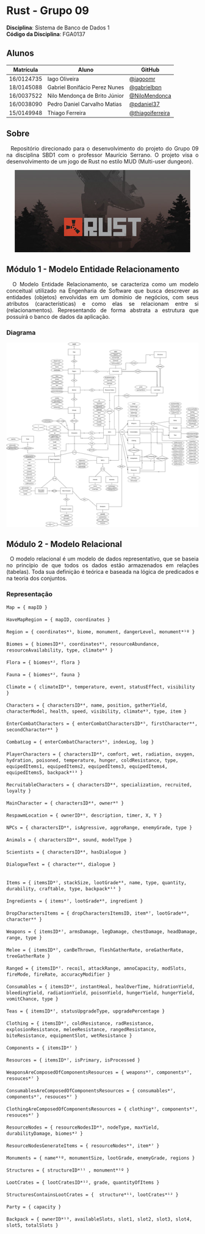 # Rust - Grupo 09

**Disciplina**: Sistema de Banco de Dados 1<br>
**Código da Disciplina**: FGA0137<br>

## Alunos
|Matrícula | Aluno | GitHub |
| -- | -- | -- |
| 16/0124735 | Iago Oliveira | [@iagoomr](https://github.com/iagoomr) |
| 18/0145088 | Gabriel Bonifácio Perez Nunes | [@gabrielbpn](https://github.com/gabrielbpn) |
| 16/0037522 | Nilo Mendonça de Brito Júnior | [@NiloMendonca](https://github.com/NiloMendonca) |
| 16/0038090 | Pedro Daniel Carvalho Matias | [@pdaniel37](https://github.com/pdaniel37) |
| 15/0149948 | Thiago Ferreira | [@thiagoiferreira](https://github.com/thiagoiferreira) |

## Sobre
<p align="justify">
&nbsp;&nbsp;Repositório direcionado para o desenvolvimento do projeto do Grupo 09 na disciplina SBD1 com o professor Maurício Serrano. O projeto visa o desenvolvimento de um jogo de Rust no estilo MUD (Multi-user dungeon).
</p>

<p align="center">
  <img src="images/rust.jpg" title="Capa do Jogo Rust">
</p>

## Módulo 1 - Modelo Entidade Relacionamento
<p align="justify">
&nbsp;&nbsp;O Modelo Entidade Relacionamento, se caracteriza como um modelo conceitual utilizado na Engenharia de Software que busca descrever as entidades (objetos) envolvidas em um domínio de negócios, com seus atributos (características) e como elas se relacionam entre si (relacionamentos). Representando de forma abstrata a estrutura que possuirá o  banco de dados da aplicação.
</p>

### Diagrama
<p align="center">
  <img src="images/MER--v1.0.jpg" title="Diagrama MER">
</p>

## Módulo 2 - Modelo Relacional
<p align="justify">
&nbsp;&nbsp;O modelo relacional é um modelo de dados representativo, que se baseia no princípio de que todos os dados estão armazenados em relações (tabelas). Toda sua definição é teórica e baseada na lógica de predicados e na teoria dos conjuntos.
</p>

### Representação
```
Map = { mapID }

HaveMapRegion = { mapID, coordinates }

Region = { coordinates*¹, biome, monument, dangerLevel, monument*¹º }

Biomes = { biomesID*², coordinates*¹, resourceAbundance, resourceAvailability, type, climate*³ }

Flora = { biomes*², flora }

Fauna = { biomes*², fauna }

Climate = { climateID*³, temperature, event, statusEffect, visibility }

Characters = { charactersID*⁴, name, position, gatherYield, characterModel, health, speed, visibility, climate*³, type, item }

EnterCombatCharacters = { enterCombatCharactersID*⁵, firstCharacter*⁴, secondCharacter*⁴ }

CombatLog = { enterCombatCharacters*⁵, indexLog, log }

PlayerCharacters = { charactersID*⁴, comfort, wet, radiation, oxygen, hydration, poisoned, temperature, hunger, coldResistance, type, equipedItems1, equipedItems2, equipedItems3, equipedItems4, equipedItems5, backpack*¹³ }

RecruitableCharacters = { charactersID*⁴, specialization, recruited, loyalty }

MainCharacter = { charactersID*⁴, owner*⁶ }

RespawmLocation = { ownerID*⁶, description, timer, X, Y }

NPCs = { charactersID*⁴, isAgressive, aggroRange, enemyGrade, type }

Animals = { charactersID*⁴, sound, modelType }

Scientists = { charactersID*⁴, hasDialogue }

DialogueText = { character*⁴, dialogue }


Items = { itemsID*⁷, stackSize, lootGrade*⁸, name, type, quantity, durability, craftable, type, backpack*¹³ }

Ingredients = { items*⁷, lootGrade*⁸, ingredient }

DropCharactersItems = { dropCharactersItemsID, item*⁷, lootGrade*⁸, character*⁴ }

Weapons = { itemsID*⁷, armsDamage, legDamage, chestDamage, headDamage, range, type }

Melee = { itemsID*⁷, canBeThrown, fleshGatherRate, oreGatherRate, treeGatherRate }

Ranged = { itemsID*⁷. recoil, attackRange, amnoCapacity, modSlots, fireMode, fireRate, accuracyModifier }

Consumables = { itemsID*⁷, instantHeal, healOverTime, hidrationYield, bleedingYield, radiationYield, poisonYield, hungerYield, hungerYield, vomitChance, type }

Teas = { itemsID*⁷, statusUpgradeType, upgradePercentage }

Clothing = { itemsID*⁷, coldResistance, radResistance, explosionResistance, meleeResistance, rangedResistance, biteResistance, equipmentSlot, wetResistance }

Components = { itemsID*⁷ }

Resources = { itemsID*⁷, isPrimary, isProcessed }

WeaponsAreComposedOfComponentsResources = { weapons*⁷, components*⁷, resouces*⁷ }

ConsumablesAreComposedOfComponentsResources = { consumables*⁷, components*⁷, resouces*⁷ }

ClothingAreComposedOfComponentsResources = { clothing*⁷, components*⁷, resouces*⁷ }

ResourceNodes = { resourceNodesID*⁹, nodeType, maxYield, durabilityDamage, biomes*² }

ResourceNodesGenerateItems = { resourceNodes*⁹, item*⁷ }

Monuments = { name*¹º, monumentSize, lootGrade, enemyGrade, regions }

Structures = { structureID*¹¹ , monument*¹º }

LootCrates = { lootCratesID*¹², grade, quantityOfItems }

StructuresContainsLootCrates = {  structure*¹¹, lootCrates*¹² }

Party = { capacity } 

Backpack = { ownerID*¹³, availableSlots, slot1, slot2, slot3, slot4, slot5, totalSlots }
```
